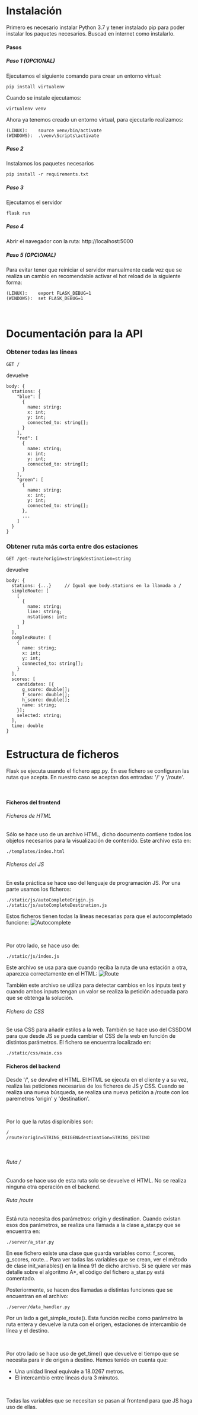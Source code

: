 # Instalación

Primero es necesario instalar Python 3.7 y tener instalado pip para poder instalar los paquetes necesarios.
Buscad en internet como instalarlo.
<br>

#### Pasos

##### Paso 1 (OPCIONAL)

Ejecutamos el siguiente comando para crear un entorno virtual:

```
pip install virtualenv
```

Cuando se instale ejecutamos:

```
virtualenv venv
```

Ahora ya tenemos creado un entorno virtual, para ejecutarlo realizamos:

```
(LINUX):    source venv/bin/activate
(WINDOWS):  .\venv\Scripts\activate
```

##### Paso 2

Instalamos los paquetes necesarios

```
pip install -r requirements.txt
```

##### Paso 3

Ejecutamos el servidor

```
flask run
```

##### Paso 4

Abrir el navegador con la ruta: http://localhost:5000

##### Paso 5 (OPCIONAL)

Para evitar tener que reiniciar el servidor manualmente cada vez que se realiza un cambio en recomendable activar el hot reload de la siguiente forma:

```
(LINUX):    export FLASK_DEBUG=1
(WINDOWS):  set FLASK_DEBUG=1
```

<br>

# Documentación para la API

### Obtener todas las líneas

```
GET /

```

devuelve

```
body: {
  stations: {
    "blue": [
      {
        name: string;
        x: int;
        y: int;
        connected_to: string[];
      }
    ],
    "red": [
      {
        name: string;
        x: int;
        y: int;
        connected_to: string[];
      }
    ],
    "green": [
      {
        name: string;
        x: int;
        y: int;
        connected_to: string[];
      },
      ...
    ]
  }
}

```

### Obtener ruta más corta entre dos estaciones

```
GET /get-route?origin=string&destination=string

```

devuelve

```
body: {
  stations: {...}     // Igual que body.stations en la llamada a /
  simpleRoute: [
    [
      {
        name: string;
        line: string;
        nstations: int;
      }
    ]
  ],
  complexRoute: [
    {
      name: string;
      x: int;
      y: int;
      connected_to: string[];
    }
  ],
  scores: [
    candidates: [{
      g_score: double[];
      f_score: double[];
      h_score: double[];
      name: string;
    }];
    selected: string;
  ],
  time: double
}

```

# Estructura de ficheros

Flask se ejecuta usando el fichero app.py. En ese fichero se configuran las rutas que acepta. En nuestro caso se aceptan
dos entradas: '/' y '/route'.

<br>

#### Ficheros del frontend

###### Ficheros de HTML

Sólo se hace uso de un archivo HTML, dicho documento contiene todos los objetos necesarios para
la visualización de contenido. Este archivo esta en:

```
./templates/index.html
```

###### Ficheros del JS

En esta práctica se hace uso del lenguaje de programación JS. Por una parte usamos los ficheros:

```
./static/js/autoCompleteOrigin.js
./static/js/autoCompleteDestination.js
```

Estos ficheros tienen todas la líneas necesarias para que el autocompletado funcione:
![Autocomplete](./media/autocomplete.png)

<br>

Por otro lado, se hace uso de:

```
./static/js/index.js
```

Este archivo se usa para que cuando reciba la ruta de una estación a otra, aparezca correctamente en el
HTML:
![Route](./media/route.png)

También este archivo se utiliza para detectar cambios en los inputs text y cuando ambos inputs tengan un valor
se realiza la petición adecuada para que se obtenga la solución.

###### Fichero de CSS

Se usa CSS para añadir estilos a la web. También se hace uso del CSSDOM para que desde JS se pueda cambiar el CSS
de la web en función de distintos parámetros. El fichero se encuentra localizado en:

```
./static/css/main.css
```

#### Ficheros del backend

Desde '/', se devulve el HTML. El HTML se ejecuta en el cliente y a su vez, realiza las peticiones necesarias de los ficheros de JS y CSS.
Cuando se realiza una nueva búsqueda, se realiza una nueva petición a /route con los paremetros 'origin' y 'destination'.

<br>

Por lo que la rutas displonibles son:

```
/
/route?origin=STRING_ORIGEN&destination=STRING_DESTINO
```

<br>

###### Ruta /

Cuando se hace uso de esta ruta solo se devuelve el HTML. No se realiza ninguna otra operación en el backend.

###### Ruta /route

Está ruta necesita dos parámetros: origin y destination. Cuando existan esos dos parámetros, se realiza una llamada a
la clase a_star.py que se encuentra en:

```
./server/a_star.py
```

En ese fichero existe una clase que guarda variables como: f_scores, g_scores, route... Para ver todas las variables que
se crean, ver el método de clase init_variables() en la línea 91 de dicho archivo. Si se quiere ver más detalle sobre el
algoritmo A\*, el código del fichero a_star.py está comentado.

Posteriormente, se hacen dos llamadas a distintas funciones que se encuentran en el archivo:

```
./server/data_handler.py
```

Por un lado a get_simple_route(). Esta función recibe como parámetro la ruta entera y devuelve la ruta con el origen, estaciones
de intercambio de línea y el destino.

<br>

Por otro lado se hace uso de get_time() que devuelve el tiempo que se necesita para ir de origen a destino. Hemos tenido en cuenta que:

- Una unidad lineal equivale a 18.0267 metros.
- El intercambio entre líneas dura 3 minutos.

<br>

Todas las variables que se necesitan se pasan al frontend para que JS haga uso de ellas.

